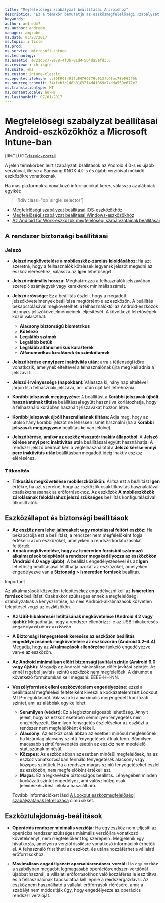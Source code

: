 ```yaml
---
title: "Megfelelőségi szabályzat beállításai Androidhoz"
description: "Ez a témakör bemutatja az eszközmegfelelőségi szabályzat beállításait Android-eszközökhöz."
keywords: 
author: andredm7
ms.author: andredm
manager: angrobe
ms.date: 01/23/2017
ms.topic: article
ms.prod: 
ms.service: microsoft-intune
ms.technology: 
ms.assetid: e721c5c7-9678-4f3b-81d4-564da5efd337
ms.reviewer: chrisgre
ms.suite: ems
ms.custom: intune-classic
ms.openlocfilehash: cc698998491fa56769376c013fb76ac75b5627bb
ms.sourcegitcommit: 34cfebfc1d8b81032f4d41869d74dda559e677e2
ms.translationtype: HT
ms.contentlocale: hu-HU
ms.lasthandoff: 07/01/2017
---
```

# <a name="compliance-policy-settings-for-android-devices-in-microsoft-intune"></a>Megfelelőségi szabályzat beállításai Android-eszközökhöz a Microsoft Intune-ban

[!INCLUDE[classic-portal](../includes/classic-portal.md)]

A jelen témakörben leírt szabályzati beállítások az Android 4.0-s és újabb verzióival, illetve a Samsung KNOX 4.0-s és újabb verzióival működő eszközökre vonatkoznak.

Ha más platformokra vonatkozó információkat keres, válassza az alábbiak egyikét:
> [!div class="op_single_selector"]
- [Megfelelőségi szabályzat beállításai iOS-eszközökhöz](ios-compliance-policy-settings-in-microsoft-intune.md)
- [Megfelelőségi szabályzat beállításai Windows-eszközökhöz](windows-compliance-policy-settings-in-microsoft-intune.md)
- [Az Android for Work-eszközök megfelelőségi szabályzatainak beállításai](afw-compliance-policy-settings-in-microsoft-intune.md)

## <a name="system-security-settings"></a>A rendszer biztonsági beállításai
### <a name="password"></a>Jelszó
- **Jelszó megkövetelése a mobileszköz-zárolás feloldásához**: Ha azt szeretné, hogy a felhasználók kötelesek legyenek jelszót megadni az eszköz eléréséhez, válassza az **Igen** lehetőséget.

-  **Jelszó minimális hossza**: Meghatározza a felhasználók jelszavában szereplő számjegyek vagy karakterek minimális számát.

- **Jelszó erőssége**: Ez a beállítás észleli, hogy a megadott jelszókövetelmények beállítása megtörtént-e az eszközön. A beállítás bekapcsolásával megkövetelheti a felhasználóktól az Android-eszközök bizonyos jelszókövetelményeinek teljesítését. A következő lehetőségek közül választhat:

  -   **Alacsony biztonságú biometrikus**
  -   **Kötelező**
  -   **Legalább számok**
  -   **Legalább betűk**
  -   **Legalább alfanumerikus karakterek**
  -   **Alfanumerikus karakterek és szimbólumok**

- **Jelszó kérése ennyi perc inaktivitás után**: arra a tétlenségi időre vonatkozik, amelynek elteltével a felhasználónak újra meg kell adnia a jelszavát.

- **Jelszó érvényessége (napokban)**: Válassza ki, hány nap elteltével járjon le a felhasználó jelszava, ami után újat kell létrehoznia.

- **Korábbi jelszavak megjegyzése**: A beállítást a **Korábbi jelszavak újbóli használatának tiltása** beállítással együtt használva korlátozhatja, hogy a felhasználó korábban használt jelszavakat hozzon létre.

- **Korábbi jelszavak újbóli használatának tiltása:** Adja meg, hogy az utolsó hány korábbi jelszót ne lehessen ismét használni (ha a **Korábbi jelszavak megjegyzése** beállítás be van jelölve).

- **Jelszó kérése, amikor az eszköz visszatér inaktív állapotból:** A **Jelszó kérése ennyi perc inaktivitás után** beállítással együtt használhatja. A rendszer jelszó beírását kéri a végfelhasználótól a **Jelszó kérése ennyi perc inaktivitás után** beállításban megadott ideig inaktív eszköz eléréséhez.

### <a name="encryption"></a>Titkosítás
- **Titkosítás megkövetelése mobileszközökön:** Állítsa ezt a beállítást **Igen** értékre, ha azt szeretné, hogy az eszközök csak titkosítás használatával csatlakozhassanak az erőforrásokhoz. Az eszközök **A mobileszközök zárolásának feloldásához jelszó szükséges** beállítás konfigurálásával titkosíthatók.

## <a name="device-health-and-security-settings"></a>Eszközállapot és biztonsági beállítások

- **Az eszköz nem lehet jaibreakelt vagy rootolással feltört eszköz:** Ha bekapcsolja ezt a beállítást, a rendszer nem megfelelőként fogja értékelni azon eszközöket, amelyeken a rendszerkorlátozásokat feltörték.
- **Annak megkövetelése, hogy az ismeretlen forrásból származó alkalmazások telepítését a rendszer megakadályozza az eszközökön (Android 4.0 vagy újabb)**: A beállítás engedélyezésével és az **Igen** lehetőség beállításával letilthatja azokat az eszközöket, amelyeken engedélyezve van a **Biztonság > Ismeretlen források** beállítás.  

>[!IMPORTANT]
>Az alkalmazások közvetlen telepítéséhez engedélyezni kell az **Ismeretlen források** beállítást. Csak akkor szükséges ennek a megfelelőségi szabályzatnak a kényszerítése, ha nem Android-alkalmazások közvetlen telepítését végzi az eszközökön.

- **Az USB-hibakeresés letiltásának megkövetelése (Android 4.2 vagy újabb)**: Megadhatja, hogy a rendszer ellenőrizze-e az USB-hibakeresés engedélyezését az eszközön.
- **A Biztonsági fenyegetések keresése az eszközön beállítás engedélyezésének megkövetelése az eszközökön (Android 4.2–4.4)**: Megadja, hogy az **Alkalmazások ellenőrzése** funkció engedélyezve van-e az eszközön.
- **Az Android minimálisan előírt biztonsági javítási szintje (Android 6.0 vagy újabb)**: Megadja az Android minimálisan előírt javítási szintjét.  Az ennél régebbi javítási szintű eszközök nem megfelelőek. A dátumot a következő formátumban kell megadni: ÉÉÉÉ-HH-NN.
- **Veszélyforrások elleni eszközvédelem engedélyezése**: ezzel a beállítással megfelelési feltételként kiveszi a kockázatelemzést Lookout MTP-megoldásból. Válassza ki a maximális megengedett kockázati szintet, ami az alábbiak egyike lehet:

  - **Semmilyen (védett)**: Ez a legbiztonságosabb lehetőség. Annyit jelent, hogy az eszköz esetében semmilyen fenyegetés nem engedélyezett. Bármilyen fenyegetés észlelésekor az eszközt a rendszer nem megfelelőként értékeli.
  - **Alacsony**: Az eszköz csak abban az esetben minősül megfelelőnek, ha kizárólag alacsony szintű fenyegetések állnak fenn. Bármilyen magasabb szintű fenyegetés esetén az eszköz nem megfelelő státuszúnak minősül.
  - **Közepes**: Az eszköz abban az esetben minősül megfelelőnek, ha az eszköz vonatkozásában fennálló fenyegetések alacsony vagy közepes szintűek. Ha a rendszer magas szintű fenyegetéseket észlel az eszközön, nem megfelelőként értékeli azt.
  - **Magas**: Ez a legkevésbé biztonságos beállítás. Lényegében minden kockázati szintet engedélyez, ami valószínűleg csak jelentéskészítési célokra használható.

  További információkért lásd [A Lookout eszközmegfelelőségi szabályzatának létrehozása](create-lookout-device-compliance-policy.md) című cikket.

## <a name="device-property-settings"></a>Eszköztulajdonság-beállítások

- **Operációs rendszer minimális verziója:** Ha egy eszköz nem teljesíti az operációs rendszer szükséges minimális verziójára vonatkozó követelményt, nem megfelelőként fog szerepelni.
  Megjelenik egy hivatkozás, amelyen a verziófrissítésre vonatkozó információk érhetők el. A felhasználó frissítheti az eszközt, és utána hozzáférhet a vállalati erőforrásokhoz.

- **Maximálisan engedélyezett operációsrendszer-verzió:** Ha egy eszköz a szabályban megadott legmagasabb operációsrendszer-verziónál újabbat használ, a vállalati erőforrásokhoz való hozzáférés le lesz tiltva, és a felhasználónak kapcsolatba kell lépnie a rendszergazdával. Az eszköz nem használható a vállalati erőforrások elérésére, amíg a szabályt nem módosítják úgy, hogy engedélyezze az operációs rendszer verzióját.
